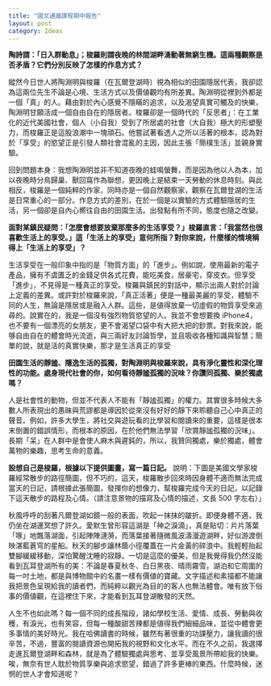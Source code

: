 ```yaml
---
title: "國文通識課程期中報告"
layout: post
category: Ideas
---
```

**陶詩謂：「日入群動息」；梭羅則謂夜晚的林間湖畔湧動著無窮生機。這兩種觀察是否矛盾？它們分別反映了怎樣的作息方式？**

縱然今日世人將陶淵明與梭羅（在瓦爾登湖時）視為相似的田園隱居代表，我卻認為這兩位先生不論是心境、生活方式以及價値觀均有所差異。陶淵明從裡到外都是一個「真」的人。藉由對於內心感覺不隱瞞的追求，以及渴望真實可觸及的快樂，陶淵明甘願活成一個自由自在的隱居者。梭羅卻是一個時代的「反思者」：在工業化的近代美國社會，個人（小自我）受到了所居處的社會（大自我）極大的形塑壓力，而梭羅正是這股浪潮中一塊頑石。他嘗試著看透人之所以活著的根本，認為對於「享受」的慾望正是引發人類社會混亂的主因，因此主張「簡樸生活」並親身實驗。

回到問題本身：我想陶淵明並非不知道夜晚的蛙鳴螢舞，而是因為他以人為本，加以夜晚時分鳥歸巢、獸回窩作為聯想，更因晚上是結束一天勞動的休息時刻。與此相反，梭羅是一個純粹的作家，同時亦是一個自然觀察家，觀察在瓦爾登湖的生活是日常重心的一部分。作息方式的差別，在於一個是以實驗的方式體驗隱居的生活，另一個卻是自內心嚮往自由的田園生活。出發點有所不同，態度也隨之改變。

**面對某鎮民疑問：「怎麼會想要放棄那麼多的生活享受？」梭羅直言：「我當然也很喜歡生活上的享受。」這「生活上的享受」意何所指？對你來說，什麼樣的情境稱得上「生活上的享受」？**

生活享受在一般印象中指的是「物質方面」的「進步」。例如說，使用最新的電子產品，擁有不虞匱乏的金錢足供各式花費，能吃美食，居豪宅，穿皮衣。但享受「進步」，不見得是一種真正的享受。梭羅與鎮民的對話中，顯示出兩人對於討論上定義的差異。或許對於梭羅來說，「真正活著」便是一種最美麗的享受，體驗不同的人生，無論是隱居或是融入人群。這些，是値得放棄一切虛假的物質享受來追尋的。說實在的，我是一個沒有強烈物質慾望的人。我並不會想要換 iPhone4，也不要有一個漂亮的女朋友，更不會渴望口袋中有大把大把的鈔票。對我來說，能够自由自在的體會時光流逝，與三兩好友討論哲學，並且吸收各種知識與智慧；簡單的說，就是活的真實快樂，那才是生活真正的享受

**田園生活的靜謐、隱逸生活的孤獨，對陶淵明與梭羅來說，具有淨化靈性和深化理性的功能。處身現代社會的你，如何看待靜謐孤獨的況味？你讚同孤獨、樂於獨處嗎？**

人是社會性的動物，但並不代表人不能有「靜謐孤獨」的權力。其實很多時候大多數人所表現出的愚昧與荒謬都是導因於從來沒有好好的靜下來聆聽自己心中真正的聲音。例如，許多大學生，將社交與遊玩看的比學習和閱讀來的重要，這樣是很本末倒置的錯誤情形，而根本的原因，在於他們無法學習「欣賞靜謐孤獨的況味」。長期「呆」在人群中是會使人麻木與遲鈍的，所以，我贊同獨處，樂於獨處，體會萬物的樂趣，思考生命的意義。

**設想自己是梭羅，根據以下提供圖畫，寫一篇日記。** 說明：下圖是美國文學家梭羅經常散步的路徑簡圖，但不巧的，這天，梭羅散步回來時因身體不適而無法完成當天的日記，請根據此張簡圖，發揮你的想像力，幫梭羅完成今天的日記，以記錄下這天散步的路程及心情。（請注意景物的描寫及心情的描述，文長 500 字左右）」

秋風呼呼的刮著凡爾登湖如鏡一般的表面，吹起一抹抹的皺折。即便身體不適，我仍坐在湖邊冥想了許久。愛默生曾形容這湖是「神之淚滴」，真是貼切：片片落葉「啄」地飄落湖面，引起陣陣漣漪，而落葉接著隨微風波濤漫遊湖畔，好似游渡倒映湛藍蒼穹的星船。秋天的腳步讓林蔭小徑覆蓋在一片金黃的碎浪中。我輕輕抬起雙腳緩緩移動，深怕驚醒沈睡的寂靜。一切是這麼的優美，但是我覺得我仍然沒能看到瓦耳登湖所有的美：不論是春夏秋冬、白日黑夜、晴雨霧雪，湖泊和它周圍的每一吋土地，都是與博物館中的名畫一樣有價値的寶藏。文字描述和素描都不能讓我把景色呈現給我的讀者們，而純粹以觀光為目的的客人也無法體會。唯有放下俗事的價値觀，在這裡住下來，才能看到瓦耳登湖散發的天然。

人生不也如此嗎？每一個不同的成長階段，諸如學校生活、愛情、成長、勞動與收穫，有淚光，也有笑容，但每一種酸甜苦辣都是値得我們細細品味，並從中體會更多事情的美好時光。我在哈佛讀書的時候，雖然有著很重的功課壓力，讓我讀的很辛苦，不過，豐富的閱讀資源也開拓我的視野和文化水平。而在不久之前，我選擇走進瓦爾登湖畔和森林，就是為了體驗獨處與思考、並享受風景所帶給我的快樂。唉，無奈有世人耽於物質享樂與追求慾望，錯過了許多更棒的東西。什麼時候，迷惘的世人才會知道呢？
